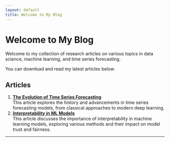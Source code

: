 ```yaml
---
layout: default
title: Welcome to My Blog
---
```


# Welcome to My Blog

Welcome to my collection of research articles on various topics in data science, machine learning, and time series forecasting.

You can download and read my latest articles below.

## Articles

1. [**The Evolution of Time Series Forecasting**](https://stuti222.github.io/articles/Innovations_in_Time_Series_Analysis.pdf)  
   This article explores the history and advancements in time series forecasting models, from classical approaches to modern deep learning.
2. [**Interpretability in ML Models**](https://stuti222.github.io/articles/Interpretability_in_ML_models.pdf)  
   This article discusses the importance of interpretability in machine learning models, exploring various methods and their impact on model trust and fairness. 

---


